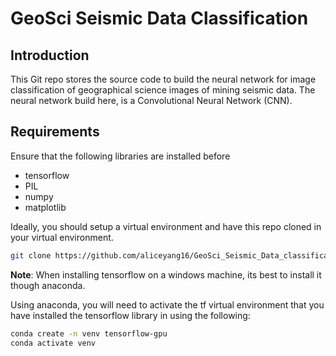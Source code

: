 # GeoSci Seismic Data Classification

## Introduction
This Git repo stores the source code to build the neural network for image classification of geographical science images of mining seismic data. The neural network build here, is a Convolutional Neural Network (CNN).

## Requirements

Ensure that the following libraries are installed before 
- tensorflow
- PIL
- numpy
- matplotlib

Ideally, you should setup a virtual environment and have this repo cloned in your virtual environment. 

```bash
git clone https://github.com/aliceyang16/GeoSci_Seismic_Data_classification.git
```

**Note**: When installing tensorflow on a windows machine, its best to install it though anaconda. 

Using anaconda, you will need to activate the tf virtual environment that you have installed the tensorflow library in using the following:

```bash
conda create -n venv tensorflow-gpu
conda activate venv
```